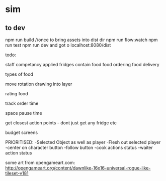# sim

## to dev

npm run build //once to bring assets into dist dir
npm run flow:watch
npm run test
npm run dev
and got o localhost:8080/dist


todo:

staff competancy applied
fridges contain food
food ordering
food delivery

types of food


move rotation drawing into layer

rating food

track order time

space pause time

get closest action points - dont just get any fridge etc

budget screens


PRIORITISED:
-Selected Object as well as player
-Flesh out selected player
 -center on character button
 -follow button
-cook actions status
-waiter action status



some art from opengameart.com:
http://opengameart.org/content/dawnlike-16x16-universal-rogue-like-tileset-v181
